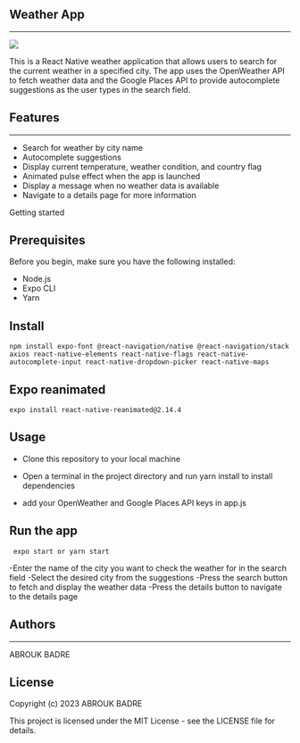 ## Weather App
  -------------------
  
  
  ![](https://media.giphy.com/media/7XROH5Qm8UQ7h7Tuxf/giphy.gif)

This is a React Native weather application that allows users to search for the current weather in a specified city. The app uses the OpenWeather API to fetch weather data and the Google Places API to provide autocomplete suggestions as the user types in the search field.

## Features
---------------------
- Search for weather by city name
- Autocomplete suggestions
- Display current temperature, weather condition, and country flag
- Animated pulse effect when the app is launched
- Display a message when no weather data is available
- Navigate to a details page for more information

Getting started

## Prerequisites

Before you begin, make sure you have the following installed:

- Node.js
- Expo CLI
- Yarn

## Install
    npm install expo-font @react-navigation/native @react-navigation/stack axios react-native-elements react-native-flags react-native-autocomplete-input react-native-dropdown-picker react-native-maps
     
## Expo reanimated
     
    expo install react-native-reanimated@2.14.4

## Usage

- Clone this repository to your local machine

- Open a terminal in the project directory and run yarn install to install dependencies

- add your OpenWeather and Google Places API keys in app.js 
  
## Run the app
  
     expo start or yarn start

-Enter the name of the city you want to check the weather for in the search field
-Select the desired city from the suggestions
-Press the search button to fetch and display the weather data
-Press the details button to navigate to the details page
  
## Authors
----------------
ABROUK BADRE 

## License

 Copyright (c) 2023 ABROUK BADRE
 
This project is licensed under the MIT License - see the LICENSE file for details.
